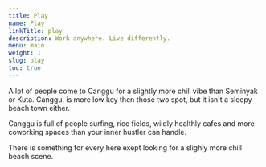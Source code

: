 ```yaml
---
title: Play
name: Play
linkTitle: play
description: Work anywhere. Live differently.
menu: main
weight: 1
slug: play
toc: true
---
```

A lot of people come to Canggu for a slightly more chill vibe than Seminyak or Kuta. Canggu, is more low key then those two spot, but it isn't a sleepy beach town either.

Canggu is full of people surfing, rice fields, wildly healthly cafes and more coworking spaces than your inner hustler can handle.

There is something for every here exept looking for a slighly more chill beach scene.